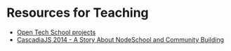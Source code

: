 # Resources for Teaching

* [Open Tech School projects](http://www.opentechschool.org/projects/)
* [CascadiaJS 2014 - A Story About NodeSchool and Community Building](http://youtu.be/XsmvTnOLwhk?list=PLLiioAbFTbKMoXtKtyj_3eCfzD-eT05gl)
